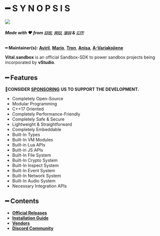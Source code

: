 # ━ S Y N O P S I S

![](https://cdn.discordapp.com/attachments/867657575725269003/907028708823539712/vStudio.png)

###### **Made with :heart: from 🇺🇸, 🇷🇺, 🇧🇭 & 🇱🇹**
**━ Maintainer(s):** [**Aviril**](https://github.com/Aviril), [**Mario**](https://github.com/OvileAmriam), [**Tron**](https://github.com/OvileAmriam), [**Anisa**](https://github.com/Anisa-Nur), [**A-Variakojiene**](https://github.com/A-Variakojiene)

**Vital.sandbox** is an official Sandbox-SDK to power sandbox projects being incorporated by **vStudio**.

## ━ Features

💎**CONSIDER** [**SPONSORING**](https://ko-fi.com/ovStudio) **US TO SUPPORT THE DEVELOPMENT.**

* Completely Open-Source
* Modular Programming
* C++17 Oriented
* Completely Performance-Friendly
* Completely Safe & Secure
* Lightweight & Straightforward
* Completely Embeddable
* Built-In Types
* Built-In VM Modules
* Built-in Lua APIs
* Built-in JS APIs
* Built-In File System
* Built-In Crypto System
* Built-In Inspect System
* Built-In Event System
* Built-In Network System
* Built-In Audio System
* Necessary Integration APIs

## ━ Contents

* [**Official Releases**](https://github.com/ov-studio/Vital.sandbox/releases)
* [**Installation Guide**](https://github.com/ov-studio/Vital.sandbox/wiki)
* [**Vendors**](https://github.com/ov-studio/Vital.sandbox/blob/main/VENDOR.md)
* [**Discord Community**](http://discord.gg/sVCnxPW)
